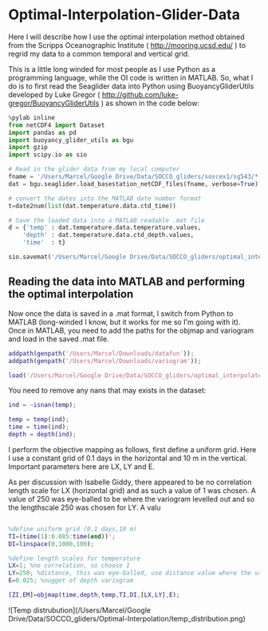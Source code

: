 # Optimal-Interpolation-Glider-Data

Here I will describe how I use the optimal interpolation method obtained from the Scripps Oceanographic Institute ( http://mooring.ucsd.edu/ ) to regrid my data to a common temporal and vertical grid.

This is a little long winded for most people as I use Python as a programming language, while the OI code is written in MATLAB. So, what I do is to first read the Seaglider data into Python using BuoyancyGliderUtils developed by Luke Gregor ( http://github.com/luke-gregor/BuoyancyGliderUtils ) as shown in the code below:

```python
%pylab inline
from netCDF4 import Dataset
import pandas as pd
import buoyancy_glider_utils as bgu
import gzip
import scipy.io as sio

# Read in the glider data from my local computer
fname = '/Users/Marcel/Google Drive/Data/SOCCO_gliders/soscex1/sg543/*.nc'
dat = bgu.seaglider.load_basestation_netCDF_files(fname, verbose=True)

# convert the dates into the MATLAB date number format
t=date2num(list(dat.temperature.data.ctd_time))

# Save the loaded data into a MATLAB readable .mat file
d = {'temp' : dat.temperature.data.temperature.values,
    'depth' : dat.temperature.data.ctd_depth.values,
    'time'  : t}

sio.savemat('/Users/Marcel/Google Drive/Data/SOCCO_gliders/optimal_interpolated_grids/soscex1_temp.mat', d)
```

## Reading the data into MATLAB and performing the optimal interpolation

Now once the data is saved in a .mat format, I switch from Python to MATLAB (long-winded I know, but it works for me so I'm going with it). Once in MATLAB, you need to add the paths for the objmap and variogram and load in the saved .mat file.

```Matlab 
addpath(genpath('/Users/Marcel/Downloads/datafun'));
addpath(genpath('/Users/Marcel/Downloads/variogram'));

load('/Users/Marcel/Google Drive/Data/SOCCO_gliders/optimal_interpolated_grids/test_file.mat');
```

You need to remove any nans that may exists in the dataset:

```matlab
ind = ~isnan(temp);

temp = temp(ind);
time = time(ind);
depth = depth(ind);
```

I perform the objective mapping as follows, first define a uniform grid. Here I use a constant grid of 0.1 days in the horizontal and 10 m in the vertical. Important parameters here are LX, LY and E. 

As per discussion with Isabelle Giddy, there appeared to be no correlation length scale for LX (horizontal grid) and as such a value of 1 was chosen. A value of 250 was eye-balled to be where the variogram levelled out and so the lengthscale 250 was chosen for LY. A valu

```matlab

%define uniform grid (0.1 days,10 m)
TI=(time(1):0.085:time(end))';
DI=linspace(0,1000,100);

%define length scales for temperature
LX=1; %no correlation, so choose 1 
LY=250; %distance, this was eye-balled, use distance value where the variogram levels out
E=0.025; %nugget of depth variogram

[ZI,EM]=objmap(time,depth,temp,TI,DI,[LX,LY],E);

```

![Temp distrubution](/Users/Marcel/Google Drive/Data/SOCCO_gliders/Optimal-Interpolation/temp_distribution.png)